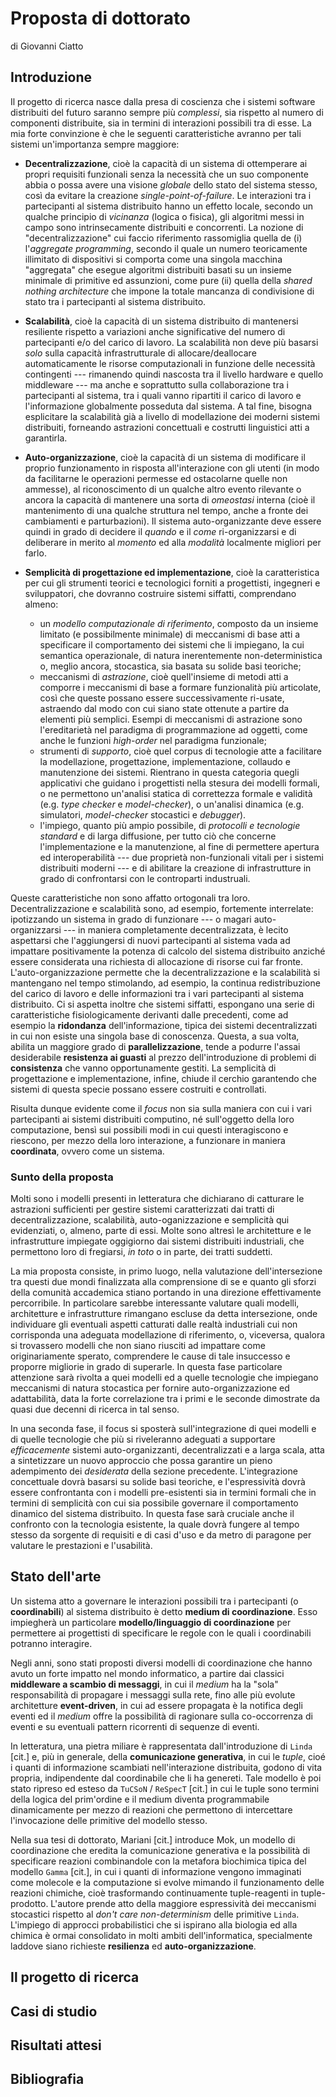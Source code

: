 Proposta di dottorato
=====================
di Giovanni Ciatto

## Introduzione

Il progetto di ricerca nasce dalla presa di coscienza che i sistemi software distribuiti del futuro saranno sempre più *complessi*, sia rispetto al numero di componenti distribuite, sia in termini di interazioni possibili tra di esse.
La mia forte convinzione è che le seguenti caratteristiche avranno per tali sistemi un'importanza sempre maggiore:

- __Decentralizzazione__, cioè la capacità di un sistema di ottemperare ai propri requisiti funzionali senza la necessità che un suo componente abbia o possa avere una visione *globale* dello stato del sistema stesso, così da evitare la creazione *single-point-of-failure*.
Le interazioni tra i partecipanti al sistema distribuito hanno un effetto locale, secondo un qualche principio di *vicinanza* (logica o fisica), gli algoritmi messi in campo sono intrinsecamente distribuiti e concorrenti.
La nozione di "decentralizzazione" cui faccio riferimento rassomiglia quella de (i) l'*aggregate programming*, secondo il quale un numero teoricamente illimitato di dispositivi si comporta come una singola macchina "aggregata" che esegue algoritmi distribuiti basati su un insieme minimale di primitive ed assunzioni, come pure (ii) quella della *shared nothing architecture* che impone la totale mancanza di condivisione di stato tra i partecipanti al sistema distribuito.  

- __Scalabilità__, cioè la capacità di un sistema distribuito di mantenersi resiliente rispetto a variazioni anche significative del numero di partecipanti e/o del carico di lavoro.
La scalabilità non deve più basarsi *solo* sulla capacità infrastrutturale di allocare/deallocare automaticamente le risorse computazionali in funzione delle necessità contingenti --- rimanendo quindi nascosta tra il livello hardware e quello middleware ---  ma anche e soprattutto sulla collaborazione tra i partecipanti al sistema, tra i quali vanno ripartiti il carico di lavoro e l'informazione globalmente posseduta dal sistema.
A tal fine, bisogna esplicitare la scalabilità già a livello di modellazione dei moderni sistemi distribuiti, forneando astrazioni concettuali e costrutti linguistici atti a garantirla.

- __Auto-organizzazione__, cioè la capacità di un sistema di modificare il proprio funzionamento in risposta all'interazione con gli utenti (in modo da facilitarne le operazioni permesse ed ostacolarne quelle non ammesse), al riconoscimento di un qualche altro evento rilevante o ancora la capacità di mantenere una sorta di *omeostasi* interna (cioè il mantenimento di una qualche struttura nel tempo, anche a fronte dei cambiamenti e parturbazioni).
Il sistema auto-organizzante deve essere quindi in grado di decidere il *quando* e il *come* ri-organizzarsi e di deliberare in merito al *momento* ed alla *modalità* localmente migliori per farlo.

- __Semplicità di progettazione ed implementazione__, cioè la caratteristica per cui gli strumenti teorici e tecnologici forniti a progettisti, ingegneri e sviluppatori, che dovranno costruire sistemi siffatti, comprendano almeno:
    * un _modello computazionale di riferimento_, composto da un insieme limitato (e possibilmente minimale) di meccanismi di base atti a specificare il comportamento dei sistemi che li impiegano, la cui semantica operazionale, di natura inerentemente non-deterministica o, meglio ancora, stocastica, sia basata su solide basi teoriche;
    * meccanismi di _astrazione_, cioè quell'insieme di metodi atti a comporre i meccanismi di base a formare funzionalità più articolate, così che queste possano essere successivamente ri-usate, astraendo dal modo con cui siano state ottenute a partire da elementi più semplici. 
    Esempi di meccanismi di astrazione sono l'ereditarietà nel paradigma di programmazione ad oggetti, come anche le funzioni *high-order* nel paradigma funzionale;
    * strumenti di _supporto_, cioè quel corpus di tecnologie atte a facilitare la modellazione, progettazione, implementazione, collaudo e manutenzione dei sistemi. 
    Rientrano in questa categoria quegli applicativi che guidano i progettisti nella stesura dei modelli formali, o ne permettono un'analisi statica di correttezza formale e validità (e.g. *type checker* e *model-checker*), o un'analisi dinamica (e.g. simulatori, *model-checker* stocastici e *debugger*).
    * l'impiego, quanto più ampio possibile, di _protocolli e tecnologie standard_ e di larga diffusione, per tutto ciò che concerne l'implementazione e la manutenzione, al fine di permettere apertura ed interoperabilità --- due proprietà non-funzionali vitali per i sistemi distribuiti moderni --- e di abilitare la creazione di infrastrutture in grado di confrontarsi con le controparti industruali.




    <!--TODO commenti sulla non ortogonalità di questi aspetti-->

    <!--TODO chiave di lettura principale: l'interazione, la coordinazione e la concorrenza. 
    Nel momento in cui si parla di distribuzioe e decentralizzazione, la concorrenza è assunta implicitamente, come pure l'interazione. 
    Dove c'è interazione nasce l'esigenza di coordinazione.-->


Queste caratteristiche non sono affatto ortogonali tra loro. 
Decentralizzazione e scalabilità sono, ad esempio, fortemente interrelate: ipotizzando un sistema in grado di funzionare --- o magari auto-organizzarsi --- in maniera completamente decentralizzata, è lecito aspettarsi che l'aggiungersi di nuovi partecipanti al sistema vada ad impattare positivamente la potenza di calcolo del sistema distribuito anziché essere considerata una richiesta di allocazione di risorse cui far fronte.
L'auto-organizzazione permette che la decentralizzazione e la scalabilità si mantengano nel tempo stimolando, ad esempio, la continua redistribuzione del carico di lavoro e delle informazioni tra i vari partecipanti al sistema distribuito.
Ci si aspetta inoltre che sistemi siffatti, espongano una serie di caratteristiche fisiologicamente derivanti dalle precedenti, come ad esempio la __ridondanza__ dell'informazione, tipica dei sistemi decentralizzati in cui non esiste una singola base di conoscenza.
Questa, a sua volta, abilita un maggiore grado di __parallelizzazione__, tende a podurre l'assai desiderabile __resistenza ai guasti__ al prezzo dell'introduzione di problemi di __consistenza__ che vanno opportunamente gestiti.
La semplicità di progettazione e implementazione, infine, chiude il cerchio garantendo che sistemi di questa specie possano essere costruiti e controllati.

Risulta dunque evidente come il *focus* non sia sulla maniera con cui i vari partecipanti ai sistemi distribuiti computino, né sull'oggetto della loro computazione, bensì sui possibili modi in cui questi interagiscono e riescono, per mezzo della loro interazione, a funzionare in maniera __coordinata__, ovvero come un sistema.


### Sunto della proposta

<!--TODO Analizzare modelli proposti in letteratura e architetture di successo nel "mondo reale", sondarne punti di forza e di debolezza rispetto alle caratteristiche dette sopra, analogie e differenze tra i vari elementi selezionati, punti d'incontro e punti di divergenza.-->
Molti sono i modelli presenti in letteratura che dichiarano di catturare le astrazioni sufficienti per gestire sistemi caratterizzati dai tratti di decentralizzazione, scalabilità, auto-oganizzazione e semplicità qui evidenziati, o, almeno, parte di essi.
Molte sono altresì le architetture e le infrastrutture impiegate oggigiorno dai sistemi distribuiti industriali, che permettono loro di fregiarsi, *in toto* o in parte, dei tratti suddetti.

La mia proposta consiste, in primo luogo, nella valutazione dell'intersezione tra questi due mondi finalizzata alla comprensione di se e quanto gli sforzi della comunità accademica stiano portando in una direzione effettivamente percorribile.
In particolare sarebbe interessante valutare quali modelli, architetture e infrastrutture rimangano escluse da detta intersezione, onde individuare gli eventuali aspetti catturati dalle realtà industriali cui non corrisponda una adeguata modellazione di riferimento, o, viceversa, qualora si trovassero modelli che non siano riusciti ad impattare come originariamente sperato, comprendere le cause di tale insuccesso e proporre migliorie in grado di superarle.
In questa fase particolare attenzione sarà rivolta a quei modelli ed a quelle tecnologie che impiegano meccanismi di natura stocastica per fornire auto-organizzazione ed adattabilità, data la forte correlazione tra i primi e le seconde dimostrate da quasi due decenni di ricerca in tal senso.

<!--Operativamente, ciò presuppone una cernita dei modelli e delle tecnologie messe in campo negli ambiti accademici e industriali per approcciarsi ai *desiderata* della sezione precedente, seguita da un'analisi di quali concetti, astrazioni e primitive stiano alla base di ogni modello o tecnologia, al fine di individuare similitudini nascoste da nomenclature differenti o potenzialità inespresse per mancanza di generalizzazione.-->

In una seconda fase, il focus si sposterà sull'integrazione di quei modelli e di quelle tecnologie che più si riveleranno adeguati a supportare *efficacemente* sistemi auto-organizzanti, decentralizzati e a larga scala, atta a sintetizzare un nuovo approccio che possa garantire un pieno adempimento dei *desiderata* della sezione precedente.
L'integrazione concettuale dovrà basarsi su solide basi teoriche, e l'espressività dovrà essere confrontanta con i modelli pre-esistenti sia in termini formali che in termini di semplicità con cui sia possibile governare il comportamento dinamico del sistema distribuito.
In questa fase sarà cruciale anche il confronto con la tecnologia esistente, la quale dovrà fungere al tempo stesso da sorgente di requisiti e di casi d'uso e da metro di paragone per valutare le prestazioni e l'usabilità.

<!--TODO i tool di supporto-->

## Stato dell'arte

<!--TODO Principali modelli di coordinazione:
    - Scambio di messaggi
    - Event-driven architectures
    - Linda: comunicazione generativa + semantica bloccante
    - Tucson/Respect:  comunicazione generativa + semantica bloccante + programmabilità del medium
    - Mok: com. gen. -> metafora biochimica
    -  -->

<!--Adottando la nomenclatura di Ciancarini [cit.] -->
Un sistema atto a governare le interazioni possibili tra i partecipanti (o __coordinabili__) al sistema distribuito è detto __medium di coordinazione__.
Esso impiegherà un particolare __modello/linguaggio di coordinazione__ per permettere ai progettisti di specificare le regole con le quali i coordinabili potranno interagire.

Negli anni, sono stati proposti diversi modelli di coordinazione che hanno avuto un forte impatto nel mondo informatico, a partire dai classici __middleware a scambio di messaggi__, in cui il *medium* ha la "sola" responsabilità di propagare i messaggi sulla rete, fino alle più evolute architetture __event-driven__, in cui ad essere propagata è la notifica degli eventi ed il *medium* offre la possibilità di ragionare sulla co-occorrenza di eventi e su eventuali pattern ricorrenti di sequenze di eventi.

In letteratura, una pietra miliare è rappresentata dall'introduzione di `Linda` [cit.] e, più in generale, della __comunicazione generativa__, in cui le *tuple*, cioé i quanti di informazione scambiati nell'interazione distribuita, godono di vita propria, indipendente dal coordinabile che li ha genereti.
Tale modello è poi stato ripreso ed esteso da `TuCSoN` / `ReSpecT` [cit.] in cui le tuple sono termini della logica del prim'ordine e il medium diventa programmabile dinamicamente per mezzo di reazioni che permettono di intercettare l'invocazione delle primitive del modello stesso.

Nella sua tesi di dottorato, Mariani [cit.] introduce Mok, un modello di coordinazione che eredita la comunicazione generativa e la possibilità di specificare reazioni combinandole con la metafora biochimica tipica del modello `Gamma` [cit.], in cui i quanti di informazione vengono immaginati come molecole e la computazione si evolve mimando il funzionamento delle reazioni chimiche, cioè trasformando continuamente tuple-reagenti in tuple-prodotto.
L'autore prende atto della maggiore espressività dei meccanismi stocastici rispetto al *don't care non-determinism* delle primitive `Linda`.
L'impiego di approcci probabilistici che si ispirano alla biologia ed alla chimica è ormai consolidato in molti ambiti dell'informatica, specialmente laddove siano richieste __resilienza__ ed __auto-organizzazione__.
<!--TODO citare ACO, la swam intelligence, etc. -->

## Il progetto di ricerca

## Casi di studio

## Risultati attesi

## Bibliografia